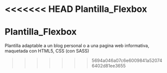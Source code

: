 <<<<<<< HEAD
Plantilla_Flexbox
=======
# Plantilla_Flexbox
Plantilla adaptable a un blog personal o a una pagina web informativa, maquetada con HTML5, CSS (con SASS)
>>>>>>> 5694a046a07c6e6009841a520746402d81ee3655
